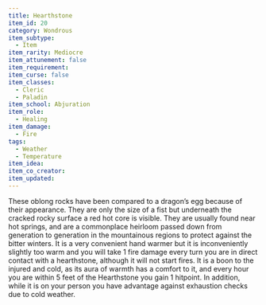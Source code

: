 ```yaml
---
title: Hearthstone
item_id: 20
category: Wondrous
item_subtype:
  - Item
item_rarity: Mediocre
item_attunement: false
item_requirement:
item_curse: false
item_classes:
  - Cleric
  - Paladin
item_school: Abjuration
item_role:
  - Healing
item_damage:
  - Fire
tags:
  - Weather
  - Temperature
item_idea:
item_co_creator:
item_updated:
---
```


These oblong rocks have been compared to a dragon’s egg because of their appearance. They are only the size of a fist but underneath the cracked rocky surface a red hot core is visible. They are usually found near hot springs, and are a commonplace heirloom passed down from generation to generation in the mountainous regions to protect against the bitter winters.
It is a very convenient hand warmer but it is inconveniently slightly too warm and you will take 1 fire damage every turn you are in direct contact with a hearthstone, although it will not start fires.
It is a boon to the injured and cold, as its aura of warmth has a comfort to it, and every hour you are within 5 feet of the Hearthstone you gain 1 hitpoint. In addition, while it is on your person you have advantage against exhaustion checks due to cold weather.
